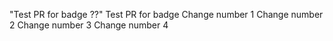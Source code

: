 "Test PR for badge ??" 
Test PR for badge 
Change number 1
Change number 2
Change number 3
Change number 4
